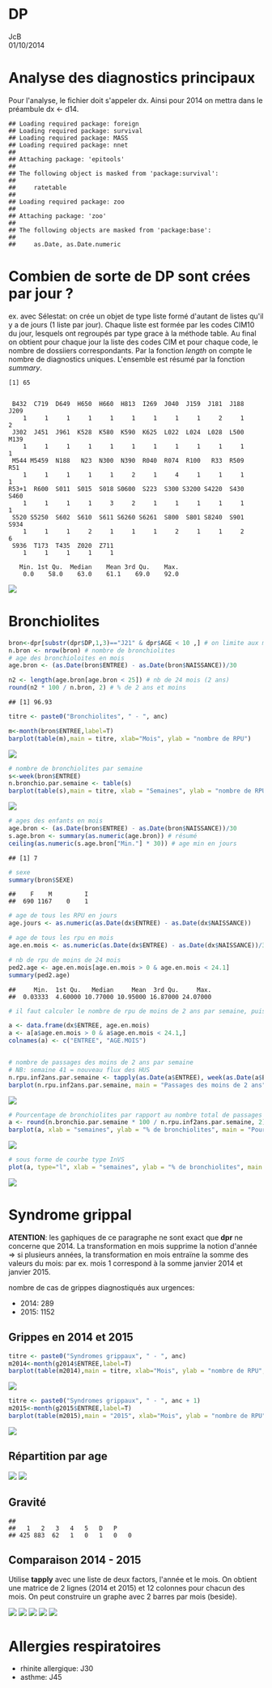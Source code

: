 # DP
JcB  
01/10/2014  

Analyse des diagnostics principaux
=================================

Pour l'analyse, le fichier doit s'appeler dx. Ainsi pour 2014 on mettra dans le préambule dx <- d14.


```
## Loading required package: foreign
## Loading required package: survival
## Loading required package: MASS
## Loading required package: nnet
## 
## Attaching package: 'epitools'
## 
## The following object is masked from 'package:survival':
## 
##     ratetable
## 
## Loading required package: zoo
## 
## Attaching package: 'zoo'
## 
## The following objects are masked from 'package:base':
## 
##     as.Date, as.Date.numeric
```




Combien de sorte de DP sont crées par jour ?
============================================

ex. avec Sélestat: on crée un objet de type liste formé d'autant de listes qu'il y a de jours (1 liste par jour). Chaque liste est formée par les codes CIM10 du jour, lesquels ont regroupés par type grace à la méthode table. Au final on obtient pour chaque jour la liste des codes CIM et pour chaque code, le nombre de dossiiers correspondants. Par la fonction _length_ on compte le nombre de diagnostics uniques. L'ensemble est résumé par la fonction _summary_.


```
[1] 65
```

```

 B432  C719  D649  H650  H660  H813  I269  J040  J159  J181  J188  J209 
    1     1     1     1     1     1     1     1     1     2     1     2 
 J302  J451  J961  K528  K580  K590  K625  L022  L024  L028  L500  M139 
    1     1     1     1     1     1     1     1     1     1     1     1 
 M544 M5459  N188   N23  N300  N390  R040  R074  R100   R33  R509   R51 
    1     1     1     1     1     2     1     4     1     1     1     1 
R53+1  R600  S011  S015  S018 S0600  S223  S300 S3200 S4220  S430  S460 
    1     1     1     1     3     2     1     1     1     1     1     1 
 S520 S5250  S602  S610  S611 S6260 S6261  S800  S801 S8240  S901  S934 
    1     1     1     2     1     1     1     2     1     1     2     6 
 S936  T173  T435  Z020  Z711 
    1     1     1     1     1 
```

```
   Min. 1st Qu.  Median    Mean 3rd Qu.    Max. 
    0.0    58.0    63.0    61.1    69.0    92.0 
```

![](dp2_files/figure-html/diag_par_jour-1.png) 


Bronchiolites
=============


```r
bron<-dpr[substr(dpr$DP,1,3)=="J21" & dpr$AGE < 10 ,] # on limite aux moins de 10 ans
n.bron <- nrow(bron) # nombre de bronchiolites
# age des bronchioloites en mois
age.bron <- (as.Date(bron$ENTREE) - as.Date(bron$NAISSANCE))/30

n2 <- length(age.bron[age.bron < 25]) # nb de 24 mois (2 ans)
round(n2 * 100 / n.bron, 2) # % de 2 ans et moins
```

```
## [1] 96.93
```

```r
titre <- paste0("Bronchiolites", " - ", anc)

m<-month(bron$ENTREE,label=T)
barplot(table(m),main = titre, xlab="Mois", ylab = "nombre de RPU")
```

![](dp2_files/figure-html/bronchiolites-1.png) 

```r
# nombre de bronchiolites par semaine
s<-week(bron$ENTREE)
n.bronchio.par.semaine <- table(s)
barplot(table(s),main = titre, xlab = "Semaines", ylab = "nombre de RPU", las = 2, cex.names = 0.8)
```

![](dp2_files/figure-html/bronchiolites-2.png) 

```r
# ages des enfants en mois
age.bron <- (as.Date(bron$ENTREE) - as.Date(bron$NAISSANCE))/30
s.age.bron <- summary(as.numeric(age.bron)) # résumé
ceiling(as.numeric(s.age.bron["Min."] * 30)) # age min en jours
```

```
## [1] 7
```

```r
# sexe
summary(bron$SEXE)
```

```
##    F    M         I 
##  690 1167    0    1
```

```r
# age de tous les RPU en jours
age.jours <- as.numeric(as.Date(dx$ENTREE) - as.Date(dx$NAISSANCE))

# age de tous les rpu en mois
age.en.mois <- as.numeric(as.Date(dx$ENTREE) - as.Date(dx$NAISSANCE))/30

# nb de rpu de moins de 24 mois
ped2.age <- age.en.mois[age.en.mois > 0 & age.en.mois < 24.1]
summary(ped2.age)
```

```
##     Min.  1st Qu.   Median     Mean  3rd Qu.     Max. 
##  0.03333  4.60000 10.77000 10.95000 16.87000 24.07000
```

```r
# il faut calculer le nombre de rpu de moins de 2 ans par semaine, puis voir ce que les bronchiolites représentent en %

a <- data.frame(dx$ENTREE, age.en.mois)
a <- a[a$age.en.mois > 0 & a$age.en.mois < 24.1,]
colnames(a) <- c("ENTREE", "AGE.MOIS")


# nombre de passages des moins de 2 ans par semaine
# NB: semaine 41 = nouveau flux des HUS
n.rpu.inf2ans.par.semaine <- tapply(as.Date(a$ENTREE), week(as.Date(a$ENTREE)), length)
barplot(n.rpu.inf2ans.par.semaine, main = "Passages des moins de 2 ans", ylab = "nombre de RPU", xlab = "semaines")
```

![](dp2_files/figure-html/bronchiolites-3.png) 

```r
# Pourcentage de bronchiolites par rapport au nombre total de passages d'enfants de moins de 24 mois
a <- round(n.bronchio.par.semaine * 100 / n.rpu.inf2ans.par.semaine, 2)
barplot(a, xlab = "semaines", ylab = "% de bronchiolites", main = "Pourcentage de bronchiolites par rapport au nombre total de passages\n d'enfants de moins de 24 mois")
```

![](dp2_files/figure-html/bronchiolites-4.png) 

```r
# sous forme de courbe type InVS
plot(a, type="l", xlab = "semaines", ylab = "% de bronchiolites", main = "Proportion de bronchiolites parmi le total de passages\n chez les enfants de moins de 24 mois")
```

![](dp2_files/figure-html/bronchiolites-5.png) 

Syndrome grippal
================

__ATENTION__: les gaphiques de ce paragraphe ne sont exact que __dpr__ ne concerne que 2014. La transformation en mois supprime la notion d'année => si plusieurs années, la transformation en mois entraïne la somme des valeurs du mois: par ex. mois 1 correspond à la somme janvier 2014 et janvier 2015.



nombre de cas de grippes diagnostiqués aux urgences:

- 2014: 289
- 2015: 1152

Grippes en 2014 et 2015
------------------------

```r
titre <- paste0("Syndromes grippaux", " - ", anc)
m2014<-month(g2014$ENTREE,label=T)
barplot(table(m2014),main = titre, xlab="Mois", ylab = "nombre de RPU", las = 2)
```

![](dp2_files/figure-html/grppe_2014_2015-1.png) 

```r
titre <- paste0("Syndromes grippaux", " - ", anc + 1)
m2015<-month(g2015$ENTREE,label=T)
barplot(table(m2015),main = "2015", xlab="Mois", ylab = "nombre de RPU", las = 2)
```

![](dp2_files/figure-html/grppe_2014_2015-2.png) 


Répartition par age
--------------------
![](dp2_files/figure-html/grippe_age-1.png) ![](dp2_files/figure-html/grippe_age-2.png) 

Gravité
-------

```
## 
##   1   2   3   4   5   D   P     
## 425 883  62   1   0   1   0   0
```


Comparaison 2014 - 2015
-----------------------
Utilise __tapply__ avec une liste de deux factors, l'année et le mois. On obtient une matrice de 2 lignes (2014 et 2015) et 12 colonnes pour chacun des mois. On peut construire un graphe avec 2 barres par mois (beside).

![](dp2_files/figure-html/grippe2-1.png) ![](dp2_files/figure-html/grippe2-2.png) ![](dp2_files/figure-html/grippe2-3.png) ![](dp2_files/figure-html/grippe2-4.png) ![](dp2_files/figure-html/grippe2-5.png) 

Allergies respiratoires
=======================

- rhinite allergique: J30
- asthme: J45

